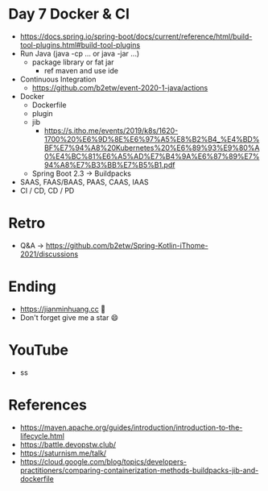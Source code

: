 # Day 7 Docker & CI
* https://docs.spring.io/spring-boot/docs/current/reference/html/build-tool-plugins.html#build-tool-plugins
* Run Java (java -cp ... or java -jar ...)
  * package library or fat jar
    * ref maven and use ide
* Continuous Integration
  * https://github.com/b2etw/event-2020-1-java/actions
* Docker
  * Dockerfile
  * plugin
  * jib
    * https://s.itho.me/events/2019/k8s/1620-1700%20%E6%9D%8E%E6%97%A5%E8%B2%B4_%E4%BD%BF%E7%94%A8%20Kubernetes%20%E6%89%93%E9%80%A0%E4%BC%81%E6%A5%AD%E7%B4%9A%E6%87%89%E7%94%A8%E7%B3%BB%E7%B5%B1.pdf
  * Spring Boot 2.3 -> Buildpacks
* SAAS, FAAS/BAAS, PAAS, CAAS, IAAS
* CI / CD, CD / PD

# Retro
* Q&A -> https://github.com/b2etw/Spring-Kotlin-iThome-2021/discussions

# Ending
* https://jianminhuang.cc 🌈
* Don't forget give me a star 😄

# YouTube
* ss

# References
* https://maven.apache.org/guides/introduction/introduction-to-the-lifecycle.html
* https://battle.devopstw.club/
* https://saturnism.me/talk/
* https://cloud.google.com/blog/topics/developers-practitioners/comparing-containerization-methods-buildpacks-jib-and-dockerfile
